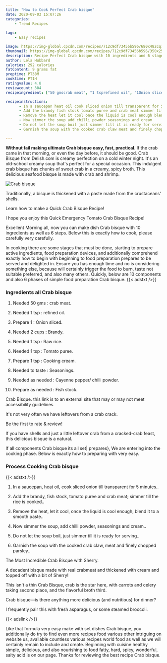 ```yaml
---
title: "How to Cook Perfect Crab bisque"
date: 2020-09-03 15:07:26
categories:
    - Trend Recipes
    
tags:
    - Easy recipes

image: https://img-global.cpcdn.com/recipes/712c9df73456b596/680x482cq70/crab-bisque-recipe-main-photo.jpg
thumbnail: https://img-global.cpcdn.com/recipes/712c9df73456b596/350x250cq70/crab-bisque-recipe-main-photo.jpg
description: Recipe Perfect Crab bisque with 10 ingredients and 6 stages of easy cooking.
author: Lela Hubbard
calories: 292 calories
fatContent: 9 grams fat
preptime: PT38M
cooktime: PT1H
ratingvalue: 4.8
reviewcount: 304
recipeingredient: ["50 gmscrab meat", "1 tsprefined oil", "1Onion sliced", "2 cupsBrandy", "1 tspRaw rice", "1 tspTomato puree", "1 tspCooking cream", "to tasteSeasonings", "as neededCayenne pepper chilli powder", "as neededFish stock"]

recipeinstructions: 
      - In a saucepan heat oil cook sliced onion till transparent for 5 minutes 
      - Add the brandy fish stock tomato puree and crab meat simmer till the rice is cooked 
      - Remove the heat let it cool once the liquid is cool enough blend it to a smooth paste 
      - Now simmer the soup add chilli powder seasonings and cream 
      - Do not let the soup boil just simmer till it is ready for serving 
      - Garnish the soup with the cooked crab claw meat and finely chopped parsley

---
```




**Without fail making ultimate Crab bisque easy, fast, practical**. If the crab came in that morning, or even the day before, it should be good. Crab Bisque from Delish.com is creamy perfection on a cold winter night. It&#39;s an old-school creamy soup that&#39;s perfect for a special occasion. This indulgent crab bisque has chunks of sweet crab in a creamy, spicy broth. This delicious seafood bisque is made with crab and shrimp.


![Crab bisque](https://img-global.cpcdn.com/recipes/712c9df73456b596/680x482cq70/crab-bisque-recipe-main-photo.jpg "Crab bisque")



Traditionally, a bisque is thickened with a paste made from the crustaceans&#39; shells.

Learn how to make a Quick Crab Bisque Recipe!

I hope you enjoy this Quick Emergency Tomato Crab Bisque Recipe!


Excellent Morning all, now you can make dish Crab bisque with 10 ingredients as well as 6 steps. Below this is exactly how to cook, please carefully very carefully.

In cooking there are some stages that must be done, starting to prepare active ingredients, food preparation devices, and additionally comprehend exactly how to begin with beginning to food preparation prepares to be served and delighted in. Ensure you has enough time and no is considering something else, because will certainly trigger the food to burn, taste not suitable preferred, and also many others. Quickly, below are 10 components and also 6 phases of simple food preparation Crab bisque.
{{< adstxt />}}

### Ingredients all Crab bisque


1. Needed 50 gms : crab meat.

1. Needed 1 tsp : refined oil.

1. Prepare 1 : Onion sliced.

1. Needed 2 cups : Brandy.

1. Needed 1 tsp : Raw rice.

1. Needed 1 tsp : Tomato puree.

1. Prepare 1 tsp : Cooking cream.

1. Needed to taste : Seasonings.

1. Needed as needed : Cayenne pepper/ chilli powder.

1. Prepare as needed : Fish stock.


Crab Bisque. this link is to an external site that may or may not meet accessibility guidelines.

It&#39;s not very often we have leftovers from a crab crack.

Be the first to rate &amp; review!

If you have shells and just a little leftover crab from a cracked-crab feast, this delicious bisque is a natural.


If all components Crab bisque its all set| prepares}, We are entering into the cooking phase. Below is exactly how to preparing with very easy.

### Process Cooking Crab bisque

{{< adstxt />}}


1. In a saucepan, heat oil, cook sliced onion till transparent for 5 minutes..



1. Add the brandy, fish stock, tomato puree and crab meat; simmer till the rice is cooked..



1. Remove the heat, let it cool, once the liquid is cool enough, blend it to a smooth paste..



1. Now simmer the soup, add chilli powder, seasonings and cream..



1. Do not let the soup boil, just simmer till it is ready for serving..



1. Garnish the soup with the cooked crab claw, meat and finely chopped parsley..




The Most Incredible Crab Bisque with Sherry.

A decadent bisque made with real crabmeat and thickened with cream and topped off with a bit of Sherry!

This isn&#39;t a thin Crab Bisque, crab is the star here, with carrots and celery taking second place, and the flavorful broth third.

Crab bisque—is there anything more delicious (and nutritious) for dinner?

I frequently pair this with fresh asparagus, or some steamed broccoli.


{{< adslink />}}

Like that formula very easy make with set dishes Crab bisque, you additionally do try to find even more recipes food various other intriguing on website us, available countless various recipes world food as well as we will certainly remain to include and create. Beginning with cuisine healthy simple, delicious, and also nourishing to food fatty, hard, spicy, wonderful, salty acid is on our page. Thanks for reviewing the best recipe Crab bisque.
